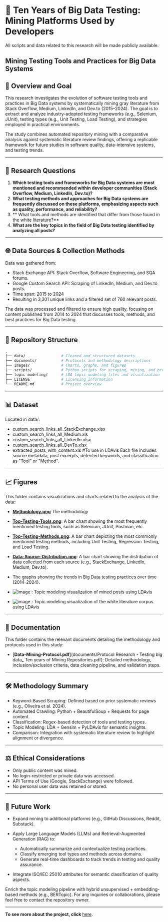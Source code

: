 # 🧪 Ten Years of Big Data Testing: Mining Platforms Used by Developers
All scripts and data related to this research will be made publicly available.
## Mining Testing Tools and Practices for Big Data Systems

## 📌 Overview and Goal
This research investigates the evolution of software testing tools and practices in Big Data systems by systematically mining gray literature from Stack Overflow, Medium, LinkedIn, and Dev.to (2015–2024). The goal is to extract and analyze industry-adopted testing frameworks (e.g., Selenium, JUnit), testing types (e.g., Unit Testing, Load Testing), and strategies employed in practical environments.

The study combines automated repository mining with a comparative analysis against systematic literature review findings, offering a replicable framework for future studies in software quality, data-intensive systems, and testing trends.

---

## 🧠 Research Questions
1. **Which testing tools and frameworks for Big Data systems are most mentioned and recommended within developer communities (Stack Overflow, Medium, LinkedIn, Dev.to)?**
2. **What testing methods and approaches for Big Data systems are frequently discussed on these platforms, emphasizing aspects such as quality, performance, and reliability?**
3. ** What tools and methods are identified that differ from those found in the white literature?**
4. **What are the key topics in the field of Big Data testing identified by analyzing all posts?**

---

## 🌐 Data Sources & Collection Methods
Data was gathered from:
   - Stack Exchange API: Stack Overflow, Software Engineering, and SQA forums.
   - Google Custom Search API: Scraping of LinkedIn, Medium, and Dev.to posts.
   - Time span: 2015 to 2024
   - Resulting in 3,301 unique links and a filtered set of 760 relevant posts.

The data was processed and filtered to ensure high quality, focusing on content published from 2014 to 2024 that discusses tools, methods, and best practices for Big Data testing.

---

## 📁 Repository Structure
```bash
.
├── data/                # Cleaned and structured datasets
├── documents/           # Protocols and methodology descriptions
├── images/              # Charts, graphs, and figures
├── scripts/             # Python scripts for scraping, mining, and processing
├── topic modeling/      # LDA topic modeling files and visualization
├── LICENSE              # Licensing information
└── README.md            # Project overview
```
---

## 📊 Dataset
Located in data/:
   - custom_search_links_all_StackExchange.xlsx
   - custom_search_links_all_Medium.xls
   - custom_search_links_all_LinkedIn.xlsx
   - custom_search_links_all_DevTo.xlsx
   - extracted_posts_with_content.xls  #To use in LDAvis
Each file includes source metadata, post excerpts, detected keywords, and classification as "Tool" or "Method".

---

## 📈 Figures
This folder contains visualizations and charts related to the analysis of the data:
- [**Methodology.png**](images/method-MSR.png) The methodology
- [**Top-Testing-Tools.png**](images/Frequency-Tools.png): A bar chart showing the most frequently mentioned testing tools, such as Selenium, JUnit, Postman, etc.
- [**Top-Testing-Methods.png**](images/Frequency-Methods.png):  A bar chart depicting the most commonly mentioned testing methods, including Unit Testing, Regression Testing, and Load Testing.
- [**Data-Source-Distribution.png**](images/Posts-Source.png):  A bar chart showing the distribution of data collected from each source (e.g., StackExchange, LinkedIn, Medium, Dev.to).

- The graphs showing the trends in Big Data testing practices over time (2014-2024).
- ![image](https://github.com/user-attachments/assets/9aa2b5a1-f5d9-4458-b7e3-f31cbaa0a38e) : Topic modeling visualization of mined posts using LDAvis
- ![image](https://github.com/user-attachments/assets/0273fca3-ec44-426d-9202-685242e1e5af) : Topic modeling visualization of the white literature corpus using LDAvis


---

## 📜 Documentation
This folder contains the relevant documents detailing the methodology and protocols used in this study:
- [**Data-Mining-Protocol.pdf**](documents/Protocol Research - Testing big data_ Ten years of Mining Repositories.pdf): Detailed methodology, inclusion/exclusion criteria, data cleaning pipeline, and validation steps.

---

## 🛠️ Methodology Summary
- Keyword-Based Scraping: Defined based on prior systematic reviews (e.g., Oliveira et al. 2024).
- Automated Crawling: Python + BeautifulSoup + Requests for page content.
- Classification: Regex-based detection of tools and testing types.
- Topic Modeling: LDA + Gensim + PyLDAvis for semantic insights.
- Comparison: Integration with systematic literature review to highlight alignment or divergence.

---

## ⚖️ Ethical Considerations

- Only public content was mined.
- No login-restricted or private data was accessed.
- API Terms of Use (Google, StackExchange) were followed.
- No personal user data was retained or stored.

---

## 🚀 Future Work
- Expand mining to additional platforms (e.g., GitHub Discussions, Reddit, Substack).
- Apply Large Language Models (LLMs) and Retrieval-Augmented Generation (RAG) to:
   - Automatically summarize and contextualize testing practices.
   - Classify emerging tool types and methods across domains.
   - Generate real-time dashboards to track trends in testing and quality assurance.

- Integrate ISO/IEC 25010 attributes for semantic classification of quality aspects.

Enrich the topic modeling pipeline with hybrid unsupervised + embedding-based methods (e.g., BERTopic).
For any inquiries or collaborations, please feel free to contact the repository owner.

---

**To see more about the project, click** [here](https://github.com/Icaro0S/testing-tools-bigdata).
